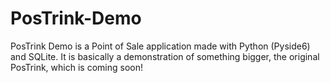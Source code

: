 # PosTrink-Demo
PosTrink Demo is a Point of Sale application made with Python (Pyside6) and SQLite. It is basically a demonstration of something bigger, the original PosTrink, which is coming soon!
